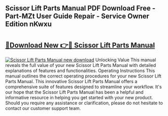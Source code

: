 ## Scissor Lift Parts Manual PDF Download Free - Part-MZt User Guide Repair - Service Owner Edition nKwxu

# <h2><a href="http://bc52941.oget.top/?id=Scissor+Lift+Parts+Manual">🔗Download New 👉🔴 Scissor Lift Parts Manual</a></h2>

[![Scissor Lift Parts Manual new download](https://i.imgur.com/5g1atiW.png)](http://bc52941.oget.top/?id=Scissor+Lift+Parts+Manual)
Unlocking Value This manual reveals the full value of your new Scissor Lift Parts Manual with detailed explanations of features and functionalities. Operating Instructions This manual outlines the correct operating procedures for your new Scissor Lift Parts Manual. This innovative Scissor Lift Parts Manual offers a comprehensive suite of features designed to streamline your workflow. It's our hope that the Scissor Lift Parts Manual has been a helpful and informative resource in helping you get started with your new product. Should you require any assistance or clarification, please do not hesitate to contact our customer support team.
